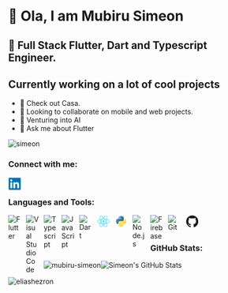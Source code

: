 # 👋 Ola, I am Mubiru Simeon

## 👀 Full Stack Flutter, Dart and Typescript Engineer.
## Currently working on a lot of cool projects
- 🔭 Check out Casa.
- 👯 Looking to collaborate on mobile and web projects.
- 🤖 Venturing into AI
- 💬 Ask me about Flutter

<p align="left"> <img src="https://komarev.com/ghpvc/?username=mubiru-simeon&label=Profile%20views&color=0e75b6&style=flat" alt="simeon" /></p>

### Connect with me:
[<img align="left" alt="LinkedIn" width="26px" src="https://github.com/devicons/devicon/blob/master/icons/linkedin/linkedin-original.svg" style="padding-right:10px;" />]([https://www.linkedin.com/in/mubiru-simeon-b28146180/](https://ug.linkedin.com/in/mubiru-simeon))

<br/>
          
### Languages and Tools:          
<img align="left" alt="Flutter" width="26px" src="https://cdn.jsdelivr.net/gh/devicons/devicon/icons/flutter/flutter-original.svg" style="padding-right:10px;" />
<img align="left" alt="Visual Studio Code" width="26px" src="https://cdn.jsdelivr.net/gh/devicons/devicon/icons/vscode/vscode-original.svg" style="padding-right:10px;" />
<img align="left" alt="Typescript" width="26px" src="https://cdn.jsdelivr.net/gh/devicons/devicon/icons/typescript/typescript-original.svg" style="padding-right:10px;" />
<img align="left" alt="JavaScript" width="26px" src="https://cdn.jsdelivr.net/gh/devicons/devicon/icons/javascript/javascript-original.svg" style="padding-right:10px;" />
<img align="left" alt="Dart" width="26px" src="https://cdn.jsdelivr.net/gh/devicons/devicon/icons/dart/dart-original-wordmark.svg" style="padding-right:10px;" />
<img align="left" alt="React" width="26px" src="https://github.com/devicons/devicon/blob/master/icons/react/react-original.svg" style="padding-right:10px;" />
<img align="left" alt="Python" width="26px" src="https://github.com/devicons/devicon/blob/master/icons/python/python-original.svg" style="padding-right:10px;" />
<img align="left" alt="Node.js" width="26px" src="https://cdn.jsdelivr.net/gh/devicons/devicon/icons/nodejs/nodejs-original.svg" style="padding-right:10px;" />
<img align="left" alt="Firebase" width="26px" src="https://cdn.jsdelivr.net/gh/devicons/devicon/icons/firebase/firebase-plain-wordmark.svg" style="padding-right:10px;" />
<img align="left" alt="Git" width="26px" src="https://cdn.jsdelivr.net/gh/devicons/devicon/icons/git/git-original.svg" style="padding-right:10px;" />
<img align="left" alt="GitHub" width="26px" src="https://github.com/devicons/devicon/blob/master/icons/github/github-original.svg" style="padding-right:10px;"/>
<br />
<br />

### GitHub Stats:
  <p><img align="left" src="https://github-readme-stats.vercel.app/api/top-langs?username=mubiru-simeon&show_icons=true&locale=en&layout=compact" alt="mubiru-simeon" /></p>
  <p>&nbsp;<img align="left" alt="Simeon's GitHub Stats" src="https://github-readme-stats.vercel.app/api?username=mubiru-simeon&show_icons=true&hide_border=false&title_color=ff652f&icon_color=FFE400&bg_color=09131B&text_color=ffffff&border_color=0c1a25" /></p>
  <p><img align="center" src="https://github-readme-streak-stats.herokuapp.com/?user=mubiru-simeon&" alt="eliashezron" /></p>
